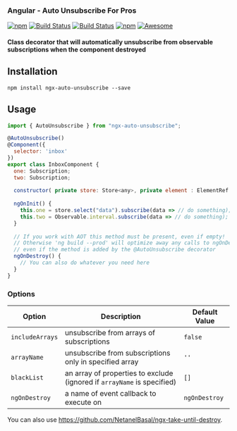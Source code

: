 ### Angular - Auto Unsubscribe For Pros 
[![npm](https://img.shields.io/npm/dt/ngx-auto-unsubscribe.svg)]()
[![Build Status](https://semaphoreci.com/api/v1/netanel7799/ngx-auto-unsubscribe/branches/master/badge.svg)](https://semaphoreci.com/netanel7799/ngx-auto-unsubscribe)
[![Build Status](https://travis-ci.org/NetanelBasal/ngx-auto-unsubscribe.svg?branch=master)](https://travis-ci.org/NetanelBasal/ngx-auto-unsubscribe)
[![npm](https://img.shields.io/npm/l/ngx-auto-unsubscribe.svg)]()
[![Awesome](https://cdn.rawgit.com/sindresorhus/awesome/d7305f38d29fed78fa85652e3a63e154dd8e8829/media/badge.svg)](https://github.com/sindresorhus/awesome)

#### Class decorator that will automatically unsubscribe from observable subscriptions when the component destroyed

## Installation
`npm install ngx-auto-unsubscribe --save`

## Usage
```js
import { AutoUnsubscribe } from "ngx-auto-unsubscribe";

@AutoUnsubscribe() 
@Component({
  selector: 'inbox'
})
export class InboxComponent {
  one: Subscription;
  two: Subscription;
  
  constructor( private store: Store<any>, private element : ElementRef ) {}
  
  ngOnInit() {
    this.one = store.select("data").subscribe(data => // do something);
    this.two = Observable.interval.subscribe(data => // do something);
  }
  
  // If you work with AOT this method must be present, even if empty! 
  // Otherwise 'ng build --prod' will optimize away any calls to ngOnDestroy, 
  // even if the method is added by the @AutoUnsubscribe decorator
  ngOnDestroy() {
    // You can also do whatever you need here
  }
}
```



### Options

| Option               | Description                                                             | Default Value     |
| -------------------- | ----------------------------------------------------------------------- | ----------------  |
| `includeArrays`      | unsubscribe from arrays of subscriptions                                | `false`           |
| `arrayName`          | unsubscribe from subscriptions only in specified array                  | `''`              |
| `blackList`          | an array of properties to exclude (ignored if `arrayName` is specified) | `[]`              |
| `ngOnDestroy`        | a name of event callback to execute on                                  | `ngOnDestroy`     |

You can also use https://github.com/NetanelBasal/ngx-take-until-destroy.
